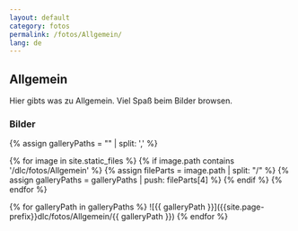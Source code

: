 ```yaml
---
layout: default
category: fotos
permalink: /fotos/Allgemein/
lang: de
---
```


## Allgemein

Hier gibts was zu Allgemein. Viel Spaß beim Bilder browsen.

### Bilder
{% assign galleryPaths = "" | split: ',' %}

{% for image in site.static_files %}
{% if image.path contains '/dlc/fotos/Allgemein' %}
        {% assign fileParts = image.path | split: "/" %}
        {% assign galleryPaths = galleryPaths | push: fileParts[4] %}
{% endif %}
{% endfor %}

{% for galleryPath in galleryPaths %}
![{{ galleryPath }}]({{site.page-prefix}}dlc/fotos/Allgemein/{{ galleryPath }})
{% endfor %}
